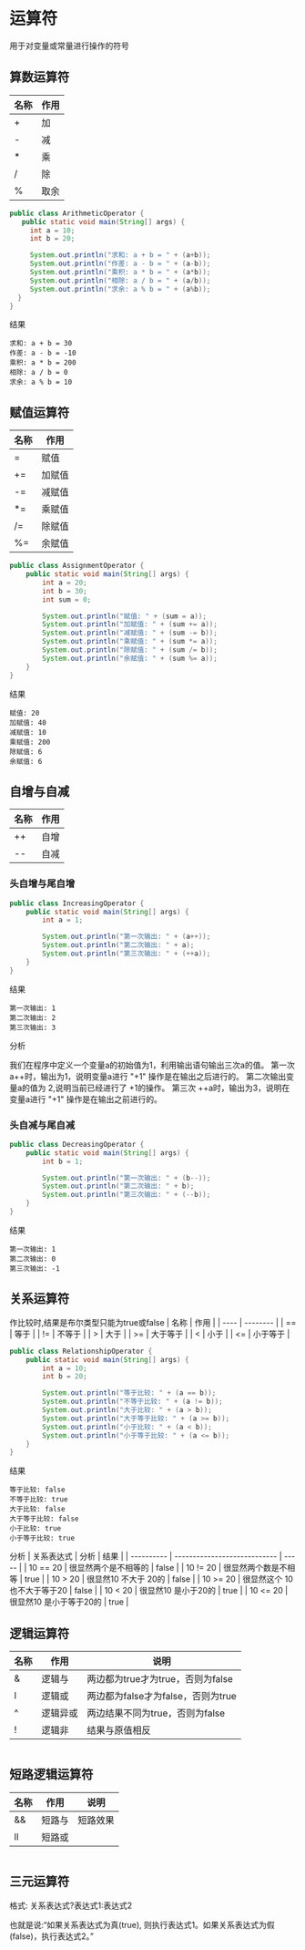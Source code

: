# 运算符
用于对变量或常量进行操作的符号

## 算数运算符
 | 名称 | 作用 |
 | ---- | ---- |
 | +    | 加   |
 | -    | 减   |
 | *    | 乘   |
 | /    | 除   |
 | %    | 取余 |

 ```java
public class ArithmeticOperator {
    public static void main(String[] args) {
      int a = 10;
      int b = 20;

      System.out.println("求和: a + b = " + (a+b));
      System.out.println("作差: a - b = " + (a-b));
      System.out.println("乘积: a * b = " + (a*b));
      System.out.println("相除: a / b = " + (a/b));
      System.out.println("求余: a % b = " + (a%b));
   }
}
 ```
结果
```
求和: a + b = 30
作差: a - b = -10
乘积: a * b = 200
相除: a / b = 0
求余: a % b = 10
```

 ## 赋值运算符
  | 名称 | 作用   |
  | ---- | ------ |
  | =    | 赋值   |
  | +=   | 加赋值 |
  | -=   | 减赋值 |
  | *=   | 乘赋值 |
  | /=   | 除赋值 |
  | %=   | 余赋值 |

```java
public class AssignmentOperator {
    public static void main(String[] args) {
        int a = 20;
        int b = 30;
        int sum = 0;

        System.out.println("赋值: " + (sum = a));
        System.out.println("加赋值: " + (sum += a));
        System.out.println("减赋值: " + (sum -= b));
        System.out.println("乘赋值: " + (sum *= a));
        System.out.println("除赋值: " + (sum /= b));
        System.out.println("余赋值: " + (sum %= a));
    }
}
```
结果
```
赋值: 20
加赋值: 40
减赋值: 10
乘赋值: 200
除赋值: 6
余赋值: 6
```

## 自增与自减

  | 名称 | 作用 |
  | ---- | ---- |
  | ++   | 自增 |
  | --   | 自减 |

### 头自增与尾自增

```java
public class IncreasingOperator {
    public static void main(String[] args) {
        int a = 1;

        System.out.println("第一次输出: " + (a++));
        System.out.println("第二次输出: " + a);
        System.out.println("第三次输出: " + (++a));
    }
}
```
结果
```
第一次输出: 1
第二次输出: 2
第三次输出: 3
```
分析
<p>
  我们在程序中定义一个变量a的初始值为1，利用输出语句输出三次a的值。
  第一次 a++时，输出为1，说明变量a进行 "+1" 操作是在输出之后进行的。
  第二次输出变量a的值为 2,说明当前已经进行了 +1的操作。
  第三次 ++a时，输出为3，说明在变量a进行 "+1" 操作是在输出之前进行的。
</p>

### 头自减与尾自减
```java
public class DecreasingOperator {
    public static void main(String[] args) {
        int b = 1;

        System.out.println("第一次输出: " + (b--));
        System.out.println("第二次输出: " + b);
        System.out.println("第三次输出: " + (--b));
    }
}

```
结果
```
第一次输出: 1
第二次输出: 0
第三次输出: -1
```
## 关系运算符
作比较时,结果是布尔类型只能为true或false
  | 名称 | 作用     |
  | ---- | -------- |
  | ==   | 等于     |
  | !=   | 不等于   |
  | >    | 大于     |
  | >=   | 大于等于 |
  | <    | 小于     |
  | <=   | 小于等于 |

```java
public class RelationshipOperator {
    public static void main(String[] args) {
        int a = 10;
        int b = 20;

        System.out.println("等于比较: " + (a == b));
        System.out.println("不等于比较: " + (a != b));
        System.out.println("大于比较: " + (a > b));
        System.out.println("大于等于比较: " + (a >= b));
        System.out.println("小于比较: " + (a < b));
        System.out.println("小于等于比较: " + (a <= b));
    }
}
```
结果
```
等于比较: false
不等于比较: true
大于比较: false
大于等于比较: false
小于比较: true
小于等于比较: true
```
分析
  | 关系表达式 | 分析                         | 结果  |
  | ---------- | ---------------------------- | ----- |
  | 10 == 20   | 很显然两个是不相等的         | false |
  | 10 != 20   | 很显然两个数是不相等         | true  |
  | 10 > 20    | 很显然10 不大于 20的         | false |
  | 10 >= 20   | 很显然这个 10 也不大于等于20 | false |
  | 10 < 20    | 很显然10 是小于20的          | true  |
  | 10 <= 20   | 很显然10 是小于等于20的      | true  |

## 逻辑运算符
  | 名称 | 作用     | 说明                               |
  | ---- | -------- | ---------------------------------- |
  | &    | 逻辑与   | 两边都为true才为true，否则为false  |
  | l    | 逻辑或   | 两边都为false才为false，否则为true |
  | ^    | 逻辑异或 | 两边结果不同为true，否则为false    |
  | !    | 逻辑非   | 结果与原值相反                     |

```java

```

## 短路逻辑运算符

  | 名称 | 作用   | 说明     |
  | ---- | ------ | -------- |
  | &&   | 短路与 | 短路效果 |
  | ll   | 短路或 |          |

```java

```

## 三元运算符
<p>格式: 关系表达式?表达式1:表达式2 </p>
也就是说:“如果关系表达式为真(true), 则执行表达式1。如果关系表达式为假(false)，执行表达式2。”

```java

```
